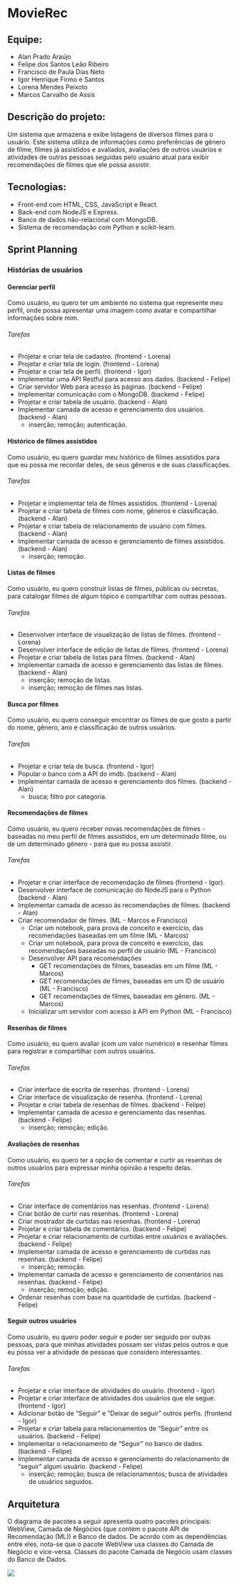 # MovieRec
## Equipe:
- Alan Prado Araújo
- Felipe dos Santos Leão Ribeiro
- Francisco de Paula Dias Neto
- Igor Henrique Firmo e Santos
- Lorena Mendes Peixoto
- Marcos Carvalho de Assis

## Descrição do projeto:
Um sistema que armazena e exibe listagens de diversos filmes para o usuário. Este sistema utiliza de informações como preferências de gênero de filme, filmes já assistidos e avaliados, avaliações de outros usuários e atividades de outras pessoas seguidas pelo usuário atual para exibir recomendações de filmes que ele possa assistir.

## Tecnologias:
- Front-end com HTML, CSS, JavaScript e React.
- Back-end com NodeJS e Express.
- Banco de dados não-relacional com MongoDB.
- Sistema de recomendação com Python e scikit-learn.

## Sprint Planning
### Histórias de usuários

#### Gerenciar perfil

Como usuário, eu quero ter um ambiente no sistema que represente meu perfil, onde possa apresentar uma imagem como avatar e compartilhar informações sobre mim.

###### Tarefas
- Projetar e criar tela de cadastro. (frontend - Lorena)
- Projetar e criar tela de login. (frontend - Lorena)
- Projetar e criar tela de perfil. (frontend - Igor)
- Implementar uma API Restful para acesso aos dados. (backend - Felipe)
- Criar servidor Web para acesso às páginas. (backend - Felipe)
- Implementar comunicação com o MongoDB. (backend - Felipe)
- Projetar e criar tabela de usuário. (backend - Alan)
- Implementar camada de acesso e gerenciamento dos usuários. (backend - Alan)
  - inserção; remoção; autenticação.

#### Histórico de filmes assistidos

Como usuário, eu quero guardar meu histórico de filmes assistidos para que eu possa me recordar deles, de seus gêneros e de suas classificações.

###### Tarefas
- Projetar e implementar tela de filmes assistidos. (frontend - Lorena)
- Projetar e criar tabela de filmes com nome, gêneros e classificação. (backend - Alan)
- Projetar e criar tabela de relacionamento de usuário com filmes. (backend - Alan)
- Implementar camada de acesso e gerenciamento de filmes assistidos. (backend - Alan)
  - inserção; remoção.

#### Listas de filmes

Como usuário, eu quero construir listas de filmes, públicas ou secretas, para catalogar filmes de algum tópico e compartilhar com outras pessoas. 

###### Tarefas
- Desenvolver interface de visualização de listas de filmes. (frontend - Lorena)
- Desenvolver interface de edição de listas de filmes. (frontend - Lorena)
- Projetar e criar tabela de listas para filmes. (backend - Alan)
- Implementar camada de acesso e gerenciamento das listas de filmes. (backend - Alan)
  - inserção; remoção de listas.
  - inserção; remoção de filmes nas listas.

#### Busca por filmes

Como usuário, eu quero conseguir encontrar os filmes de que gosto a partir do nome, gênero, ano e classificação de outros usuários.

###### Tarefas
- Projetar e criar tela de busca. (frontend - Igor)
- Popular o banco com a API do imdb. (backend - Alan)
- Implementar camada de acesso e gerenciamento dos filmes. (backend - Alan)
  - busca; filtro por categoria.

#### Recomendações de filmes

Como usuário, eu quero receber novas recomendações de filmes - baseadas no meu perfil de filmes assistidos, em um determinado filme, ou de um determinado gênero - para que eu possa assistir.

###### Tarefas
- Projetar e criar interface de recomendação de filmes (frontend - Igor).
- Desenvolver interface de comunicação do NodeJS para o Python (backend - Alan)
- Implementar camada de acesso às recomendações de filmes. (backend - Alan)
- Criar recomendador de filmes. (ML - Marcos e Francisco)
  - Criar um notebook, para prova de conceito e exercício, das recomendações baseadas em um filme (ML - Marcos)
  - Criar um notebook, para prova de conceito e exercício, das recomendações baseadas no perfil de usuário (ML - Francisco)
  - Desenvolver API para recomendações
    - GET recomendações de filmes, baseadas em um filme (ML - Marcos)
    - GET recomendações de filmes, baseadas em um ID de usuário (ML - Francisco)
    - GET recomendações de filmes, baseadas em gênero. (ML - Marcos)
  - Inicializar um servidor com acesso à API em Python (ML - Francisco)

#### Resenhas de filmes

Como usuário, eu quero avaliar (com um valor numérico) e resenhar filmes para registrar e compartilhar com outros usuários.

###### Tarefas
- Criar interface de escrita de resenhas. (frontend - Lorena)
- Criar interface de visualização de resenha. (frontend - Lorena)
- Projetar e criar tabela de resenhas de filmes. (backend - Felipe)
- Implementar camada de acesso e gerenciamento das resenhas. (backend - Felipe)
  - inserção; remoção; edição.

#### Avaliações de resenhas

Como usuário, eu quero ter a opção de comentar e curtir as resenhas de outros usuários para expressar minha opinião a respeito delas.

###### Tarefas
- Criar interface de comentários nas resenhas. (frontend - Lorena)
- Criar botão de curtir nas resenhas. (frontend - Lorena)
- Criar mostrador de curtidas nas resenhas. (frontend - Lorena)
- Projetar e criar tabela de comentários. (backend - Felipe)
- Projetar e criar relacionamento de curtidas entre usuários e avaliações. (backend - Felipe)
- Implementar camada de acesso e gerenciamento de curtidas nas resenhas. (backend - Felipe)
  - inserção; remoção.
- Implementar camada de acesso e gerenciamento de comentários nas resenhas. (backend - Felipe)
  - inserção; remoção; edição.
- Ordenar resenhas com base na quantidade de curtidas. (backend - Felipe)

#### Seguir outros usuários

Como usuário, eu quero poder seguir e poder ser seguido por outras pessoas, para que minhas atividades possam ser vistas pelos outros e que eu possa ver a atividade de pessoas que considero interessantes.

###### Tarefas
- Projetar e criar interface de atividades do usuário. (frontend - Igor)
- Projetar e criar interface de atividades dos usuários que ele segue. (frontend - Igor)
- Adicionar botão de “Seguir” e “Deixar de seguir” outros perfis. (frontend - Igor)
- Projetar e criar tabela para relacionamentos de “Seguir” entre os usuários. (backend - Felipe)
- Implementar o relacionamento de “Seguir” no banco de dados. (backend - Felipe)
- Implementar camada de acesso e gerenciamento do relacionamento de “seguir” algum usuário. (backend - Felipe)
  - inserção; remoção; busca de relacionamentos; busca de atividades de usuários seguidos.


## Arquitetura

O diagrama de pacotes a seguir apresenta quatro pacotes principais: WebView, Camada de Negócios (que contém o pacote API de Recomendação (ML)) e Banco de dados. De acordo com as dependências entre eles, nota-se que o pacote WebView usa classes do Camada de Negócio e vice-versa. Classes do pacote Camada de Negócio usam classes do Banco de Dados.

![](/images/package_diagram.jpg)

